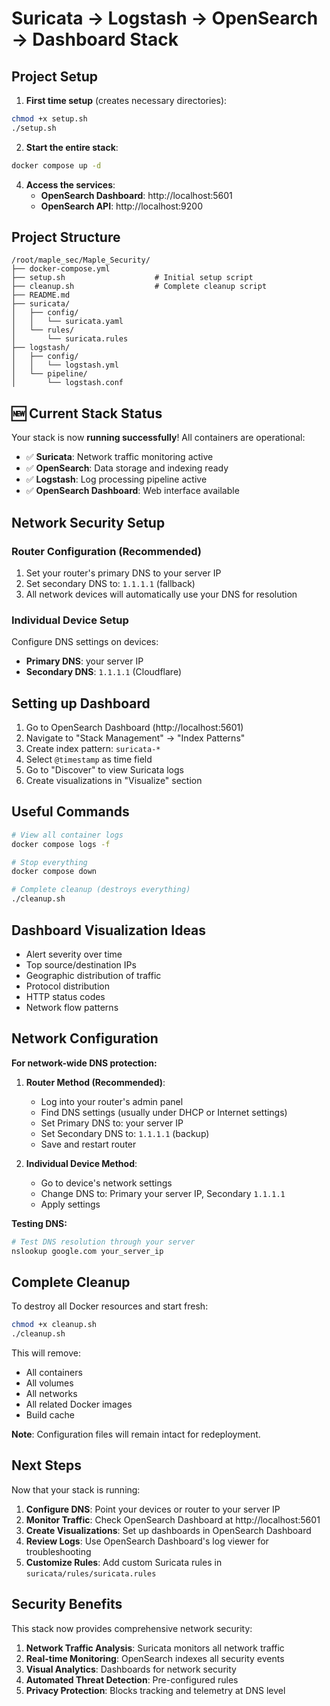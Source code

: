 # Suricata -> Logstash -> OpenSearch -> Dashboard Stack

## Project Setup

1. **First time setup** (creates necessary directories):
```bash
chmod +x setup.sh
./setup.sh
```

2. **Start the entire stack**:
```bash
docker compose up -d
```

4. **Access the services**:
   - **OpenSearch Dashboard**: http://localhost:5601
   - **OpenSearch API**: http://localhost:9200

## Project Structure
```
/root/maple_sec/Maple_Security/
├── docker-compose.yml
├── setup.sh                    # Initial setup script
├── cleanup.sh                  # Complete cleanup script
├── README.md
├── suricata/
│   ├── config/
│   │   └── suricata.yaml
│   └── rules/
│       └── suricata.rules
├── logstash/
│   ├── config/
│   │   └── logstash.yml
│   └── pipeline/
│       └── logstash.conf
```

## 🆕 Current Stack Status

Your stack is now **running successfully**! All containers are operational:

- ✅ **Suricata**: Network traffic monitoring active
- ✅ **OpenSearch**: Data storage and indexing ready  
- ✅ **Logstash**: Log processing pipeline active
- ✅ **OpenSearch Dashboard**: Web interface available

## Network Security Setup

### **Router Configuration (Recommended)**
1. Set your router's primary DNS to your server IP
2. Set secondary DNS to: `1.1.1.1` (fallback)
3. All network devices will automatically use your DNS for resolution

### **Individual Device Setup**
Configure DNS settings on devices:
- **Primary DNS**: your server IP
- **Secondary DNS**: `1.1.1.1` (Cloudflare)

## Setting up Dashboard

1. Go to OpenSearch Dashboard (http://localhost:5601)
2. Navigate to "Stack Management" -> "Index Patterns"
3. Create index pattern: `suricata-*`
4. Select `@timestamp` as time field
5. Go to "Discover" to view Suricata logs
6. Create visualizations in "Visualize" section

## Useful Commands

```bash
# View all container logs
docker compose logs -f

# Stop everything
docker compose down

# Complete cleanup (destroys everything)
./cleanup.sh
```

## Dashboard Visualization Ideas

- Alert severity over time
- Top source/destination IPs
- Geographic distribution of traffic
- Protocol distribution
- HTTP status codes
- Network flow patterns

## Network Configuration

**For network-wide DNS protection:**
1. **Router Method (Recommended)**:
   - Log into your router's admin panel
   - Find DNS settings (usually under DHCP or Internet settings)
   - Set Primary DNS to: your server IP
   - Set Secondary DNS to: `1.1.1.1` (backup)
   - Save and restart router

2. **Individual Device Method**:
   - Go to device's network settings
   - Change DNS to: Primary your server IP, Secondary `1.1.1.1`
   - Apply settings

**Testing DNS:**
```bash
# Test DNS resolution through your server
nslookup google.com your_server_ip
```

## Complete Cleanup

To destroy all Docker resources and start fresh:
```bash
chmod +x cleanup.sh
./cleanup.sh
```

This will remove:
- All containers
- All volumes
- All networks
- All related Docker images
- Build cache

**Note**: Configuration files will remain intact for redeployment.

## Next Steps

Now that your stack is running:

1. **Configure DNS**: Point your devices or router to your server IP
2. **Monitor Traffic**: Check OpenSearch Dashboard at http://localhost:5601
3. **Create Visualizations**: Set up dashboards in OpenSearch Dashboard
4. **Review Logs**: Use OpenSearch Dashboard's log viewer for troubleshooting
5. **Customize Rules**: Add custom Suricata rules in `suricata/rules/suricata.rules`

## Security Benefits

This stack now provides comprehensive network security:

1. **Network Traffic Analysis**: Suricata monitors all network traffic
2. **Real-time Monitoring**: OpenSearch indexes all security events
3. **Visual Analytics**: Dashboards for network security
4. **Automated Threat Detection**: Pre-configured rules
5. **Privacy Protection**: Blocks tracking and telemetry at DNS level
